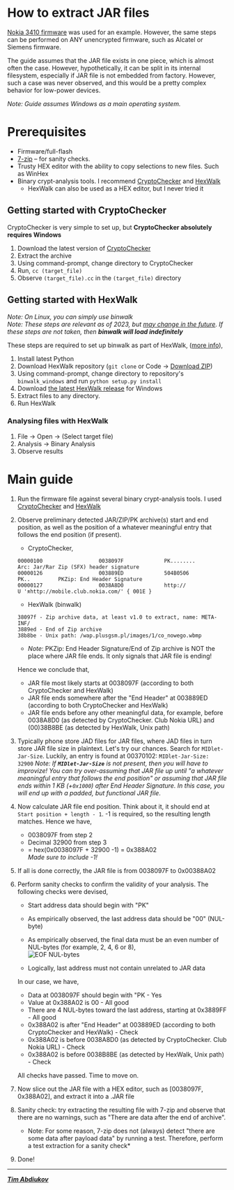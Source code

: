 # How to extract JAR files

[Nokia 3410 firmware](https://archive.org/download/munkikiscastles_1.03_1.06_fullflash/Nokia%203410%20%28NHM-2%29%20%28V04.26%29%20%28Munkiki%27s%20Castles%20v1.03%29.fls) was used for an example. However, the same steps can be performed on ANY unencrypted firmware, such as Alcatel or Siemens firmware.

The guide assumes that the JAR file exists in one piece, which is almost often the case. However, hypothetically, it can be split in its internal filesystem, especially if JAR file is not embedded from factory. However, such a case was never observed, and this would be a pretty complex behavior for low-power devices.  

*Note: Guide assumes Windows as a main operating system.*  

# Prerequisites

* Firmware/full-flash  
* [7-zip](https://www.7-zip.org/download.html) – for sanity checks.
* Trusty HEX editor with the ability to copy selections to new files. Such as WinHex
* Binary crypt-analysis tools. I recommend [CryptoChecker](https://github.com/TAbdiukov/Reverse_CryptoChecker) and [HexWalk](https://github.com/gcarmix/HexWalk/)  
	* HexWalk can also be used as a HEX editor, but I never tried it 

## Getting started with CryptoChecker
CryptoChecker is very simple to set up, but **CryptoChecker absolutely requires Windows**  
1. Download the latest version of [CryptoChecker](https://github.com/TAbdiukov/Reverse_CryptoChecker)
2. Extract the archive
3. Using command-prompt, change directory to CryptoChecker
4. Run, `cc (target_file)`
5. Observe `(target_file).cc` in the `(target_file)` directory

## Getting started with HexWalk
*Note: On Linux, you can simply use binwalk*  
*Note: These steps are relevant as of 2023, but [may change in the future](https://github.com/gcarmix/HexWalk/issues/16). If these steps are not taken, then **binwalk will load indefinitely***  

These steps are required to set up binwalk as part of HexWalk, ([more info](https://github.com/gcarmix/HexWalk/#binwalk-on-windows-os)),
1. Install latest Python
2. Download HexWalk repository (`git clone` or Code -> [Download ZIP](https://github.com/gcarmix/HexWalk/archive/refs/heads/main.zip))
3. Using command-prompt, change directory to repository's `binwalk_windows` and run `python setup.py install`
4. Download [the latest HexWalk release](https://github.com/gcarmix/HexWalk/releases) for Windows
5. Extract files to any directory.
6. Run HexWalk

### Analysing files with HexWalk

1. File -> Open -> (Select target file)
2. Analysis -> Binary Analysis
3. Observe results

# Main guide

1. Run the firmware file against several binary crypt-analysis tools. I used [CryptoChecker](https://github.com/TAbdiukov/Reverse_CryptoChecker) and [HexWalk](https://github.com/gcarmix/HexWalk/)

2. Observe preliminary detected JAR/ZIP/PK archive(s) start and end position, as well as the position of a whatever meaningful entry that follows the end position (if present).

	* CryptoChecker,
	```
	00000100                  0038097F             PK........                     Arc: Jar/Rar Zip (SFX) header signature
	00000126                  003889ED             504B0506          PK..         PKZip: End Header Signature
	00000127                  0038A8D0             http://                      U 'яhttp://mobile.club.nokia.com/' { 001E }
	```
	
	* HexWalk (binwalk)
	```
	38097f - Zip archive data, at least v1.0 to extract, name: META-INF/
	3889ed - End of Zip archive
	38b8be - Unix path: /wap.plusgsm.pl/images/1/co_nowego.wbmp
	```
	* *Note*: PKZip: End Header Signature/End of Zip archive is NOT the place where JAR file ends. It only signals that JAR file is ending!  
	
	Hence we conclude that,
	* JAR file most likely starts at 0038097F (according to both CryptoChecker and HexWalk)  
	* JAR file ends somewhere after the "End Header" at 003889ED  (according to both CryptoChecker and HexWalk)  
	* JAR file ends before any other meaningful data, for example, before 0038A8D0 (as detected by CryptoChecker. Club Nokia URL) and (00)38B8BE (as detected by HexWalk, Unix path)
	
3. Typically phone store JAD files for JAR files, where JAD files in turn store JAR file size in plaintext. Let's try our chances. Search for `MIDlet-Jar-Size`. Luckily, an entry is found at 00370102: `MIDlet-Jar-Size: 32900`
*Note: If **`MIDlet-Jar-Size`** is not present, then you will have to improvize! You can try over-assuming that JAR file up until "a whatever meaningful entry that follows the end position" or assuming that JAR file ends within 1 KB (+`0x1000`) after End Header Signature. In this case, you will end up with a padded, but functional JAR file*.  
4. Now calculate JAR file end position. Think about it, it should end at `Start position + length - 1`. -1 is required, so the resulting length matches. Hence we have, 
	* 0038097F from step 2
	* Decimal 32900 from step 3
	* = hex(0x0038097F + 32900 -1) = 0x388A02  
	*Made sure to include -1!*
5. If all is done correctly, the JAR file is from 0038097F to 0x00388A02
6. Perform sanity checks to confirm the validity of your analysis. The following checks were devised,
	* Start address data should begin with "PK"  
	* As empirically observed, the last address data should be "00" (NUL-byte)  
	* As empirically observed, the final data must be an even number of NUL-bytes (for example, 2, 4, 6 or 8),  
	![EOF NUL-bytes](./eof_empirical.png)
	
	* Logically, last address must not contain unrelated to JAR data  
	
	In our case, we have,
	* Data at 0038097F should begin with "PK - Yes
	* Value at 0x388A02 is 00 - All good
	* There are 4 NUL-bytes toward the last address, starting at 0x3889FF - All good
	* 0x388A02 is after "End Header" at 003889ED  (according to both CryptoChecker and HexWalk) - Check
	* 0x388A02 is before 0038A8D0 (as detected by CryptoChecker. Club Nokia URL) - Check
	* 0x388A02 is before 0038B8BE (as detected by HexWalk, Unix path) - Check
	
	All checks have passed. Time to move on.
7. Now slice out the JAR file with a HEX editor, such as [0038097F, 0x388A02], and extract it into a .JAR file
8. Sanity check: try extracting the resulting file with 7-zip and observe that there are no warnings, such as "There are data after the end of archive".
	* Note: For some reason, 7-zip does not (always) detect "there are some data after payload data" by running a test. Therefore, perform a test extraction for a sanity check*
9. Done!

---------------------------------

***[Tim Abdiukov](https://github.com/TAbdiukov)***
